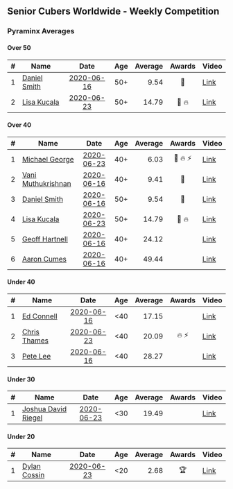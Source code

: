 ## Senior Cubers Worldwide - Weekly Competition
### Pyraminx Averages

#### Over 50

| # | Name | Date | Age | Average | Awards | Video |
| :--: | -- | :--: | :--: | --: | :--: | -- |
| 1 | [Daniel Smith](../persons/daniel_smith.md) | [2020-06-16](results/2020-06-16.md) | 50+ | 9.54 | 🥉 | [Link](https://www.facebook.com/events/296087658445428/permalink/301316697922524/) |
| 2 | [Lisa Kucala](../persons/lisa_kucala.md) | [2020-06-23](results/2020-06-23.md) | 50+ | 14.79 | 🥉 🔥 | [Link](https://www.facebook.com/events/1618516681636159/permalink/1624302671057560/) |

#### Over 40

| # | Name | Date | Age | Average | Awards | Video |
| :--: | -- | :--: | :--: | --: | :--: | -- |
| 1 | [Michael George](../persons/michael_george.md) | [2020-06-23](results/2020-06-23.md) | 40+ | 6.03 | 🥇 🔥 ⚡ | [Link](https://www.facebook.com/events/1618516681636159/permalink/1623347121153115/) |
| 2 | [Vani Muthukrishnan](../persons/vani_muthukrishnan.md) | [2020-06-16](results/2020-06-16.md) | 40+ | 9.41 | 🥈 | [Link](https://www.facebook.com/events/296087658445428/permalink/297660754954785/) |
| 3 | [Daniel Smith](../persons/daniel_smith.md) | [2020-06-16](results/2020-06-16.md) | 50+ | 9.54 | 🥉 | [Link](https://www.facebook.com/events/296087658445428/permalink/301316697922524/) |
| 4 | [Lisa Kucala](../persons/lisa_kucala.md) | [2020-06-23](results/2020-06-23.md) | 50+ | 14.79 | 🥉 🔥 | [Link](https://www.facebook.com/events/1618516681636159/permalink/1624302671057560/) |
| 5 | [Geoff Hartnell](../persons/geoff_hartnell.md) | [2020-06-16](results/2020-06-16.md) | 40+ | 24.12 |  | [Link](https://www.facebook.com/events/296087658445428/permalink/296203821767145/) |
| 6 | [Aaron Cumes](../persons/aaron_cumes.md) | [2020-06-16](results/2020-06-16.md) | 40+ | 49.44 |  | [Link](https://www.facebook.com/events/296087658445428/permalink/296167008437493/) |

#### Under 40

| # | Name | Date | Age | Average | Awards | Video |
| :--: | -- | :--: | :--: | --: | :--: | -- |
| 1 | [Ed Connell](../persons/ed_connell.md) | [2020-06-16](results/2020-06-16.md) | <40 | 17.15 |  | [Link](https://www.facebook.com/events/296087658445428/permalink/299485738105620/) |
| 2 | [Chris Thames](../persons/chris_thames.md) | [2020-06-23](results/2020-06-23.md) | <40 | 20.09 | 🔥 ⚡ | [Link](https://www.facebook.com/events/1618516681636159/permalink/1622324837922010/) |
| 3 | [Pete Lee](../persons/pete_lee.md) | [2020-06-16](results/2020-06-16.md) | <40 | 28.27 |  | [Link](https://www.facebook.com/events/296087658445428/permalink/299520834768777/) |

#### Under 30

| # | Name | Date | Age | Average | Awards | Video |
| :--: | -- | :--: | :--: | --: | :--: | -- |
| 1 | [Joshua David Riegel](../persons/joshua_david_riegel.md) | [2020-06-23](results/2020-06-23.md) | <30 | 19.49 |  | [Link](https://www.facebook.com/events/1618516681636159/permalink/1623946524426508/) |

#### Under 20

| # | Name | Date | Age | Average | Awards | Video |
| :--: | -- | :--: | :--: | --: | :--: | -- |
| 1 | [Dylan Cossin](../persons/dylan_cossin.md) | [2020-06-23](results/2020-06-23.md) | <20 | 2.68 | 🏆 | [Link](https://www.facebook.com/dylan.andrew1/videos/3097979393620158/) |


<!-- Global site tag (gtag.js) - Google Analytics -->
<script async src="https://www.googletagmanager.com/gtag/js?id=UA-86348435-3"></script>
<script>window.dataLayer = window.dataLayer || []; function gtag() {dataLayer.push(arguments);} gtag('js', new Date()); gtag('config', 'UA-86348435-3');</script>
